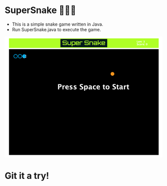 # SuperSnake 🐍🐍🐍
* This is a simple snake game written in Java.
* Run SuperSnake.java to execute the game.

![game-image](Game.png)

# Git it a try!
